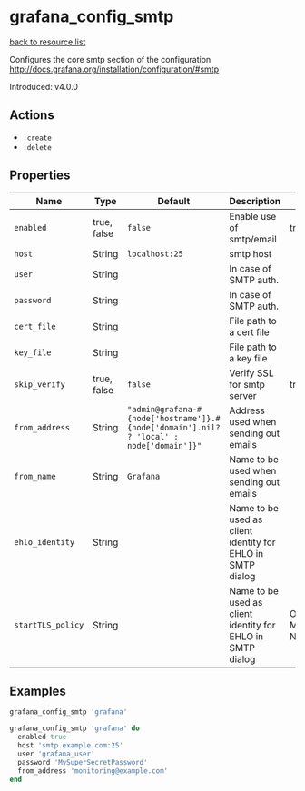 # grafana_config_smtp

[back to resource list](https://github.com/sous-chefs/grafana#resources)

Configures the core smtp section of the configuration <http://docs.grafana.org/installation/configuration/#smtp>

Introduced: v4.0.0

## Actions

- `:create`
- `:delete`

## Properties

| Name              | Type        | Default                                                                                 | Description                                                | Allowed Values                                     |
| ----------------- | ----------- | --------------------------------------------------------------------------------------- | ---------------------------------------------------------- | -------------------------------------------------- |
| `enabled`         | true, false | `false`                                                                                 | Enable use of smtp/email                                   | true, false                                        |
| `host`            | String      | `localhost:25`                                                                          | smtp host                                                  |                                                    |
| `user`            | String      |                                                                                         | In case of SMTP auth.                                      |                                                    |
| `password`        | String      |                                                                                         | In case of SMTP auth.                                      |                                                    |
| `cert_file`       | String      |                                                                                         | File path to a cert file                                   |                                                    |
| `key_file`        | String      |                                                                                         | File path to a key file                                    |                                                    |
| `skip_verify`     | true, false | `false`                                                                                 | Verify SSL for smtp server                                 | true, false                                        |
| `from_address`    | String      | `"admin@grafana-#{node['hostname']}.#{node['domain'].nil? ? 'local' : node['domain']}"` | Address used when sending out emails                       |                                                    |
| `from_name`       | String      | `Grafana`                                                                               | Name to be used when sending out emails                    |                                                    |
| `ehlo_identity`   | String      |                                                                                         | Name to be used as client identity for EHLO in SMTP dialog |                                                    |
| `startTLS_policy` | String      |                                                                                         | Name to be used as client identity for EHLO in SMTP dialog | OpportunisticStartTLS MandatoryStartTLS NoStartTLS |

## Examples

```ruby
grafana_config_smtp 'grafana'
```

```ruby
grafana_config_smtp 'grafana' do
  enabled true
  host 'smtp.example.com:25'
  user 'grafana_user'
  password 'MySuperSecretPassword'
  from_address 'monitoring@example.com'
end
```
